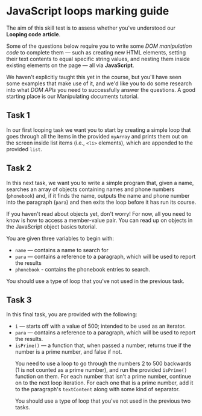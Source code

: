 # JavaScript loops marking guide

The aim of this skill test is to assess whether you've understood our **Looping code article**.

Some of the questions below require you to write some *DOM manipulation code* to complete them — such as creating new HTML elements, setting their text contents to equal specific string values, and nesting them inside existing elements on the page — all via **JavaScript**.

We haven't explicitly taught this yet in the course, but you'll have seen some examples that make use of it, and we'd like you to do some research into what *DOM APIs* you need to successfully answer the questions. A good starting place is our Manipulating documents tutorial.

## Task 1 

In our first looping task we want you to start by creating a simple loop that goes through all the items in the provided `myArray` and prints them out on the screen inside list items (i.e., `<li>` elements), which are appended to the provided `list`.

## Task 2

In this next task, we want you to write a simple program that, given a name, searches an array of objects containing names and phone numbers (`phonebook`) and, if it finds the name, outputs the name and phone number into the paragraph (`para`) and then exits the loop before it has run its course.

If you haven't read about objects yet, don't worry! For now, all you need to know is how to access a member-value pair. You can read up on objects in the JavaScript object basics tutorial.

You are given three variables to begin with:
<ul>
<li><code>name</code> — contains a name to search for
<li><code>para</code> — contains a reference to a paragraph, which will be used to report the results
<li><code>phonebook</code> - contains the phonebook entries to search.
</ul>
You should use a type of loop that you've not used in the previous task.

## Task 3

In this final task, you are provided with the following:
<ul>
<li><code>i</code> — starts off with a value of 500; intended to be used as an iterator.
<li><code>para</code> — contains a reference to a paragraph, which will be used to report the results.
<li><code>isPrime()</code> — a function that, when passed a number, returns true if the number is a prime number, and false if not.

You need to use a loop to go through the numbers 2 to 500 backwards (1 is not counted as a prime number), and run the provided <code>isPrime()</code> function on them. For each number that isn't a prime number, continue on to the next loop iteration. For each one that is a prime number, add it to the paragraph's <code>textContent</code> along with some kind of separator.

You should use a type of loop that you've not used in the previous two tasks.


